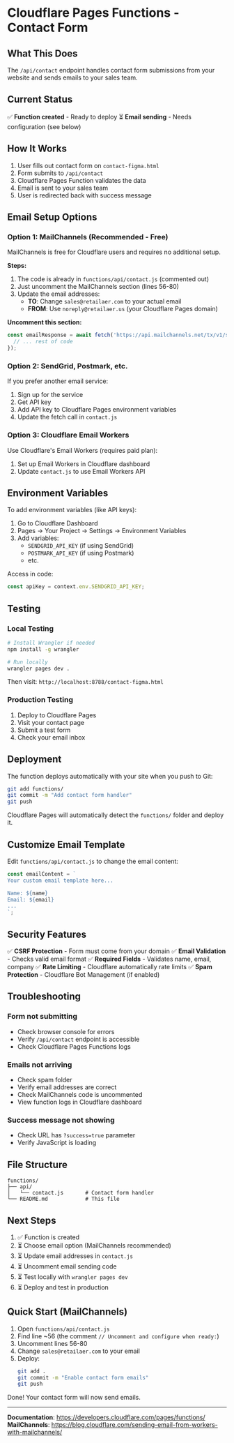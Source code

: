 # Cloudflare Pages Functions - Contact Form

## What This Does

The `/api/contact` endpoint handles contact form submissions from your website and sends emails to your sales team.

## Current Status

✅ **Function created** - Ready to deploy
⏳ **Email sending** - Needs configuration (see below)

## How It Works

1. User fills out contact form on `contact-figma.html`
2. Form submits to `/api/contact`
3. Cloudflare Pages Function validates the data
4. Email is sent to your sales team
5. User is redirected back with success message

## Email Setup Options

### Option 1: MailChannels (Recommended - Free)

MailChannels is free for Cloudflare users and requires no additional setup.

**Steps:**
1. The code is already in `functions/api/contact.js` (commented out)
2. Just uncomment the MailChannels section (lines 56-80)
3. Update the email addresses:
   - **TO**: Change `sales@retailaer.com` to your actual email
   - **FROM**: Use `noreply@retailaer.us` (your Cloudflare Pages domain)

**Uncomment this section:**
```javascript
const emailResponse = await fetch('https://api.mailchannels.net/tx/v1/send', {
  // ... rest of code
});
```

### Option 2: SendGrid, Postmark, etc.

If you prefer another email service:

1. Sign up for the service
2. Get API key
3. Add API key to Cloudflare Pages environment variables
4. Update the fetch call in `contact.js`

### Option 3: Cloudflare Email Workers

Use Cloudflare's Email Workers (requires paid plan):

1. Set up Email Workers in Cloudflare dashboard
2. Update `contact.js` to use Email Workers API

## Environment Variables

To add environment variables (like API keys):

1. Go to Cloudflare Dashboard
2. Pages → Your Project → Settings → Environment Variables
3. Add variables:
   - `SENDGRID_API_KEY` (if using SendGrid)
   - `POSTMARK_API_KEY` (if using Postmark)
   - etc.

Access in code:
```javascript
const apiKey = context.env.SENDGRID_API_KEY;
```

## Testing

### Local Testing
```bash
# Install Wrangler if needed
npm install -g wrangler

# Run locally
wrangler pages dev .
```

Then visit: `http://localhost:8788/contact-figma.html`

### Production Testing

1. Deploy to Cloudflare Pages
2. Visit your contact page
3. Submit a test form
4. Check your email inbox

## Deployment

The function deploys automatically with your site when you push to Git:

```bash
git add functions/
git commit -m "Add contact form handler"
git push
```

Cloudflare Pages will automatically detect the `functions/` folder and deploy it.

## Customize Email Template

Edit `functions/api/contact.js` to change the email content:

```javascript
const emailContent = `
Your custom email template here...

Name: ${name}
Email: ${email}
...
`;
```

## Security Features

✅ **CSRF Protection** - Form must come from your domain
✅ **Email Validation** - Checks valid email format
✅ **Required Fields** - Validates name, email, company
✅ **Rate Limiting** - Cloudflare automatically rate limits
✅ **Spam Protection** - Cloudflare Bot Management (if enabled)

## Troubleshooting

### Form not submitting
- Check browser console for errors
- Verify `/api/contact` endpoint is accessible
- Check Cloudflare Pages Functions logs

### Emails not arriving
- Check spam folder
- Verify email addresses are correct
- Check MailChannels code is uncommented
- View function logs in Cloudflare dashboard

### Success message not showing
- Check URL has `?success=true` parameter
- Verify JavaScript is loading

## File Structure

```
functions/
├── api/
│   └── contact.js       # Contact form handler
└── README.md            # This file
```

## Next Steps

1. ✅ Function is created
2. ⏳ Choose email option (MailChannels recommended)
3. ⏳ Update email addresses in `contact.js`
4. ⏳ Uncomment email sending code
5. ⏳ Test locally with `wrangler pages dev`
6. ⏳ Deploy and test in production

## Quick Start (MailChannels)

1. Open `functions/api/contact.js`
2. Find line ~56 (the comment `// Uncomment and configure when ready:`)
3. Uncomment lines 56-80
4. Change `sales@retailaer.com` to your email
5. Deploy:
   ```bash
   git add .
   git commit -m "Enable contact form emails"
   git push
   ```

Done! Your contact form will now send emails.

---

**Documentation**: https://developers.cloudflare.com/pages/functions/
**MailChannels**: https://blog.cloudflare.com/sending-email-from-workers-with-mailchannels/
